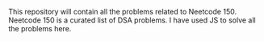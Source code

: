 This repository will contain all the problems related to Neetcode 150. Neetcode 150 is a curated list of DSA problems. I have used JS to solve all the problems here.

